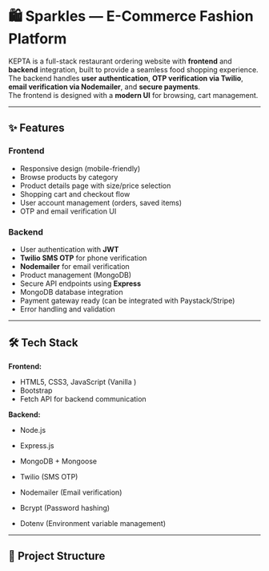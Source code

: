 # 🛍️ Sparkles — E-Commerce Fashion Platform

KEPTA is a full-stack restaurant ordering website with **frontend** and **backend** integration, built to provide a seamless food shopping experience.  
The backend handles **user authentication**, **OTP verification via Twilio**, **email verification via Nodemailer**, and **secure payments**.  
The frontend is designed with a **modern UI** for browsing, cart management.

---

## ✨ Features



### **Frontend**
- Responsive design (mobile-friendly)
- Browse products by category
- Product details page with size/price selection
- Shopping cart and checkout flow
- User account management (orders, saved items)
- OTP and email verification UI


### **Backend**
- User authentication with **JWT**
- **Twilio SMS OTP** for phone verification
- **Nodemailer** for email verification
- Product management (MongoDB)
- Secure API endpoints using **Express**
- MongoDB database integration
- Payment gateway ready (can be integrated with Paystack/Stripe)
- Error handling and validation

---

## 🛠️ Tech Stack

**Frontend:**
- HTML5, CSS3, JavaScript (Vanilla )
- Bootstrap 
- Fetch API for backend communication

**Backend:**
- Node.js
- Express.js
- MongoDB + Mongoose

- Twilio (SMS OTP)
- Nodemailer (Email verification)
- Bcrypt (Password hashing)
- Dotenv (Environment variable management)

---

## 📂 Project Structure

